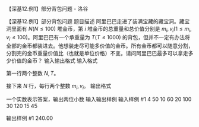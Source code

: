 



【深基12.例1】部分背包问题 - 洛谷














【深基12.例1】部分背包问题
题目描述
阿里巴巴走进了装满宝藏的藏宝洞。藏宝洞里面有 $N(N \le 100)$ 堆金币，第 $i$ 堆金币的总重量和总价值分别是 $m_i,v_i(1\le m_i,v_i \le 100)$。阿里巴巴有一个承重量为 $T(T \le 1000)$ 的背包，但并不一定有办法将全部的金币都装进去。他想装走尽可能多价值的金币。所有金币都可以随意分割，分割完的金币重量价值比（也就是单位价格）不变。请问阿里巴巴最多可以拿走多少价值的金币？
输入输出格式
输入格式

第一行两个整数 $N,T$。

接下来 $N$ 行，每行两个整数 $m_i,v_i$。
输出格式

一个实数表示答案，输出两位小数
输入输出样例
输入样例 #1
4 50
10 60
20 100
30 120
15 45

输出样例 #1
240.00






